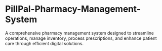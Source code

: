 # PillPal-Pharmacy-Management-System
A comprehensive pharmacy management system designed to streamline operations, manage inventory, process prescriptions, and enhance patient care through efficient digital solutions.

